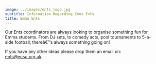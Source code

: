 ```yaml
---
image: ../images/ents_logo.jpg
subtitle: Information Regarding Emma Ents
title: Emma Ents
---
```


Our Ents coordinators are always looking to organise something fun for Emma students. From DJ sets, to comedy acts, pool tournaments to 5-a-side football; thereâ€™s always something going on!

If you have any other ideas please drop them an email on: ents@ecsu.org.uk